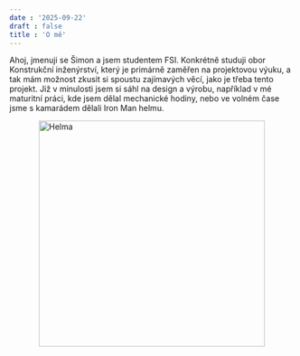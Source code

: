 ```yaml
---
date : '2025-09-22'
draft : false
title : 'O mě'
---
```



Ahoj,
jmenuji se Šimon a jsem studentem FSI. Konkrétně studuji obor Konstrukční inženýrství, který je primárně zaměřen na projektovou výuku, a tak mám možnost zkusit si spoustu zajímavých věcí, jako je třeba tento projekt. Již v minulosti jsem si sáhl na design a výrobu, například v mé maturitní práci, kde jsem dělal mechanické hodiny, nebo ve volném čase jsme s kamarádem dělali Iron Man helmu.

<img src="/images/helma.jpg" alt="Helma" width="400" style="display:block; margin:0 auto;">